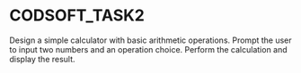 # CODSOFT_TASK2
Design a simple calculator with basic arithmetic operations. Prompt the user to input two numbers and an operation choice.  Perform the calculation and display the result.
